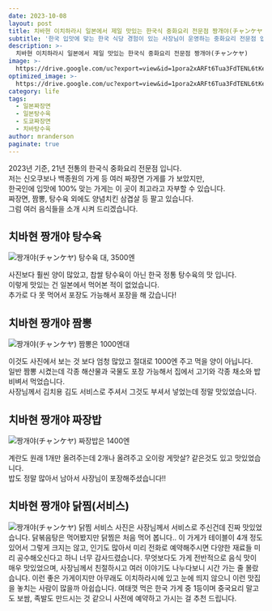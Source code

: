 ```yaml
---
date: 2023-10-08
layout: post
title: 치바현 이치하라시 일본에서 제일 맛있는 한국식 중화요리 전문점 짱개야(チャンケヤ)
subtitle: '한국 입맛에 맞는 한국 식당 경험이 있는 사장님이 운영하는 중화요리 전문점 입니다.'
description: >-
  치바현 이치하라시 일본에서 제일 맛있는 한국식 중화요리 전문점 짱개야(チャンケヤ)
image: >-
  https://drive.google.com/uc?export=view&id=1pora2xARFt6Tua3FdTENL6tKeQNFZ9RX
optimized_image: >-
  https://drive.google.com/uc?export=view&id=1pora2xARFt6Tua3FdTENL6tKeQNFZ9RX
category: life
tags:
  - 일본짜장면
  - 일본탕수육
  - 도쿄짜장면
  - 치바탕수육
author: mranderson
paginate: true
---
```

2023년 기준, 21년 전통의 한국식 중화요리 전문점 입니다.  
저는 신오쿠보나 백종원의 가게 등 여러 짜장면 가게를 가 보았지만,  
한국인에 입맛에 100% 맞는 가게는 이 곳이 최고라고 자부할 수 있습니다.  
짜장면, 짬뽕, 탕수육 외에도 양념치킨 삼겹살 등 팔고 있습니다.  
그럼 여러 음식들을 소개 시켜 드리겠습니다.

## 치바현 짱개야 탕수육
<img src="https://drive.google.com/uc?export=view&id=1nBElUAf2TCDlyfaxpze2Jh6v9okhKWq2"    alt="짱개야(チャンケヤ)">
탕수육 대, 3500엔    

사진보다 훨씬 양이 많았고, 찹쌀 탕수육이 아닌 한국 정통 탕수육의 맛 입니다.  
이렇게 맛있는 건 일본에서 먹어본 적이 없었습니다.  
추가로 다 못 먹어서 포장도 가능해서 포장을 해 갔습니다!  

## 치바현 짱개야 짬뽕
<img src="https://drive.google.com/uc?export=view&id=1hbKkc3Sn61VxtRVbqucQcE24CXvdHXH0"    alt="짱개야(チャンケヤ)">
짬뽕은 1000엔대    

이것도 사진에서 보는 것 보다 엄청 많았고 절대로 1000엔 주고 먹을 양이 아닙니다.  
일반 짬뽕 시켰는데 각종 해산물과 국물도 포장 가능해서 집에서 고기와 각종 채소와 밥 비벼서 먹었습니다.  
사장님께서 김치용 김도 서비스로 주셔서 그것도 부셔서 넣었는데 정말 맛있었습니다.  

## 치바현 짱개야 짜장밥
<img src="https://drive.google.com/uc?export=view&id=1AYqr26z7wFL6L68e1zIOuzqyGJ3BPVau"    alt="짱개야(チャンケヤ)">
짜장밥은 1400엔   

계란도 원래 1개만 올려주는데 2개나 올려주고 오이랑 게맛살? 같은것도 있고 맛있었습니다.  
밥도 정말 많아서 남아서 사장님이 포장해주셨습니다!!  

## 치바현 짱개야 닭찜(서비스)
<img src="https://drive.google.com/uc?export=view&id=1y9xIrPPfCJ5eApAEmXtLdK2NJoH_uzYp"    alt="짱개야(チャンケヤ)">
닭찜 서비스    
사진은 사장님께서 서비스로 주신건데 진짜 맛있었습니다.  
닭볶음탕은 먹어봤지만 닭찜은 처음 먹어 봅니다..  
이 가게가 테이블이 4개 정도 있어서 그렇게 크지는 않고, 인기도 많아서  
미리 전화로 예약해주시면 다양한 재료들 미리 공수해오신다고 하니 너무 감사드렸습니다.  
무엇보다도 가게 전반적으로 음식 맛이 매우 맛있었으며, 사장님께서 친절하시고 여러 이야기도 나누다보니  
시간 가는 줄 몰랐습니다.  
이런 좋은 가게이지만 아무래도 이치하라시에 있고 눈에 띄지 않으니 이런 맛집을 놓치는 사람이 많을까 아쉽습니다.  
여태껏 먹은 한국 가게 중 1등이며 중국요리 말고도 보쌈, 족발도 만드시는 것 같으니 사전에 예약하고 가시는 걸 추천 드립니다.
